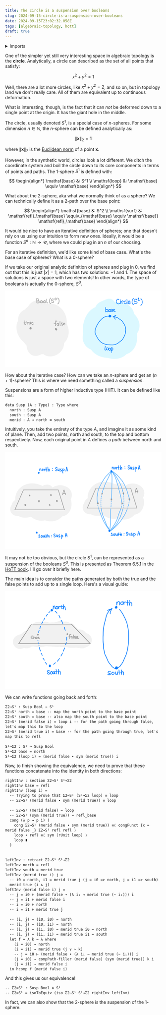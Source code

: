```yaml
---
title: The circle is a suspension over booleans
slug: 2024-09-15-circle-is-a-suspension-over-booleans
date: 2024-09-15T23:02:32.058Z
tags: [algebraic-topology, hott]
draft: true
---
```


<details>
<summary>Imports</summary>

```
{-# OPTIONS --cubical --allow-unsolved-metas #-}
module 2024-09-15-circle-is-a-suspension-over-booleans.index where
open import Cubical.Core.Primitives
open import Cubical.Foundations.Prelude
open import Cubical.Foundations.GroupoidLaws
open import Cubical.Foundations.Isomorphism
open import Cubical.HITs.S1.Base
open import Data.Bool.Base hiding (_∧_; _∨_)
open import Data.Nat.Base
```

</details>

One of the simpler yet still very interesting space in algebraic topology is the **circle**.
Analytically, a circle can described as the set of all points that satisfy:

$$
x^2 + y^2 = 1
$$

Well, there are a lot more circles, like $x^2 + y^2 = 2$, and so on, but in topology land we don't really care.
All of them are equivalent up to continuous deformation.

What is interesting, though, is the fact that it can _not_ be deformed down to a single point at the origin.
It has the giant hole in the middle.

The circle, usually denoted $S^1$, is a special case of $n$-spheres.
For some dimension $n \in \mathbb{N}$, the $n$-sphere can be defined analytically as:

$$
\lVert \bm{x} \rVert_2 = \bm{1}
$$

where $\lVert \bm{x} \rVert_2$ is the [Euclidean norm][1] of a point $\bm{x}$.

[1]: https://en.wikipedia.org/wiki/Norm_(mathematics)

However, in the synthetic world, circles look a lot different.
We ditch the coordinate system and boil the circle down to its core components in terms of points and paths.
The 1-sphere $S^1$ is defined with:

$$
\begin{align*}
  \mathsf{base} &: S^1 \\
  \mathsf{loop} &: \mathsf{base} \equiv \mathsf{base}
\end{align*}
$$

What about the 2-sphere, aka what we normally think of as a sphere?
We can technically define it as a 2-path over the base point:

$$
\begin{align*}
  \mathsf{base} &: S^2 \\
  \mathsf{surf} &: \mathsf{refl}_\mathsf{base} \equiv_{\mathsf{base} \equiv \mathsf{base}} \mathsf{refl}_\mathsf{base}
\end{align*}
$$

It would be nice to have an iterative definition of spheres; one that doesn't rely on us using our intuition to form new ones.
Ideally, it would be a function $S^n : \mathbb{N} \rightarrow \mathcal{U}$, where we could plug in an $n$ of our choosing.

For an iterative definition, we'd like some kind of base case.
What's the base case of spheres?
What is a $0$-sphere?

If we take our original analytic definition of spheres and plug in $0$, we find out that this is just $| x | = 1$, which has two solutions: $-1$ and $1$.
The space of solutions is just a space with two elements!
In other words, the type of booleans is actually the $0$-sphere, $S^0$.

![](./1.png)

How about the iterative case? How can we take an $n$-sphere and get an $(n+1)$-sphere?
This is where we need something called a _suspension_.

Suspensions are a form of higher inductive type (HIT). It can be defined like this:

```
data Susp (A : Type) : Type where
  north : Susp A
  south : Susp A
  merid : A → north ≡ south
```

Intuitively, you take the entirety of the type $A$, and imagine it as some kind of plane.
Then, add two points, $\mathsf{north}$ and $\mathsf{south}$, to the top and bottom respectively.
Now, each original point in $A$ defines a _path_ between $\mathsf{north}$ and $\mathsf{south}$.

![](./susp.png)

It may not be too obvious, but the circle $S^1$, can be represented as a suspension of the booleans $S^0$.
This is presented as Theorem 6.5.1 in the [HoTT book]. I'll go over it briefly here.

[hott book]: https://homotopytypetheory.org/book/

The main idea is to consider the paths generated by both the $\mathsf{true}$ and the $\mathsf{false}$ points to add up to a single $\mathsf{loop}$.
Here's a visual guide:

![](./boolsusp.png)

We can write functions going back and forth:

```
Σ2→S¹ : Susp Bool → S¹
Σ2→S¹ north = base -- map the north point to the base point
Σ2→S¹ south = base -- also map the south point to the base point
Σ2→S¹ (merid false i) = loop i -- for the path going through false, let's map this to the loop
Σ2→S¹ (merid true i) = base -- for the path going through true, let's map this to refl

S¹→Σ2 : S¹ → Susp Bool
S¹→Σ2 base = north
S¹→Σ2 (loop i) = (merid false ∙ sym (merid true)) i
```

Now, to finish showing the equivalence, we need to prove that these functions concatenate into the identity in both directions:

```
rightInv : section Σ2→S¹ S¹→Σ2
rightInv base = refl
rightInv (loop i) =
  -- Trying to prove that Σ2→S¹ (S¹→Σ2 loop) ≡ loop
  -- Σ2→S¹ (merid false ∙ sym (merid true)) ≡ loop

  -- Σ2→S¹ (merid false) = loop
  -- Σ2→S¹ (sym (merid true)) = refl_base
  cong (λ p → p i) (
    cong Σ2→S¹ (merid false ∙ sym (merid true)) ≡⟨ congFunct {x = merid false _} Σ2→S¹ refl refl ⟩
    loop ∙ refl ≡⟨ sym (rUnit loop) ⟩
    loop ∎
  )


leftInv : retract Σ2→S¹ S¹→Σ2
leftInv north = refl
leftInv south = merid true
leftInv (merid true i) j =
  -- i0 = north, i1 = merid true j (j = i0 => north, j = i1 => south)
  merid true (i ∧ j)
leftInv (merid false i) j =
  -- j = i0 ⊢ (merid false ∙ (λ i₁ → merid true (~ i₁))) i
  -- j = i1 ⊢ merid false i
  -- i = i0 ⊢ north
  -- i = i1 ⊢ merid true j

  -- (i, j) = (i0, i0) = north
  -- (i, j) = (i0, i1) = north
  -- (i, j) = (i1, i0) = merid true i0 = north
  -- (i, j) = (i1, i1) = merid true i1 = south
  let f = λ k → λ where
    (i = i0) → north
    (i = i1) → merid true (j ∨ ~ k)
    -- j = i0 ⊢ (merid false ∙ (λ i₁ → merid true (~ i₁))) i
    (j = i0) → compPath-filler (merid false) (sym (merid true)) k i
    (j = i1) → merid false i
  in hcomp f (merid false i)
```

And this gives us our equivalence!

```
-- Σ2≃S¹ : Susp Bool ≃ S¹
-- Σ2≃S¹ = isoToEquiv (iso Σ2→S¹ S¹→Σ2 rightInv leftInv)
```

In fact, we can also show that the $2$-sphere is the suspension of the $1$-sphere.
